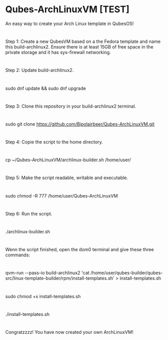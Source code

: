 # Qubes-ArchLinuxVM [TEST]
An easy way to create your Arch Linux template in QubesOS!
#	
#		
Step 1: 
Create a new QubesVM based on a the Fedora template and name this build-archlinux2. Ensure there is at least 15GB of free space in the private storage and it has sys-firewall networking.
#	
#	
Step 2: 
Update build-archlinux2.
#
sudo dnf update && sudo dnf upgrade
#
#				
Step 3:
Clone this repository in your build-archlinux2 terminal.
#		
sudo git clone https://github.com/Bipolairbeer/Qubes-ArchLinuxVM.git
#	
#			
Step 4:
Copie the script to the home directory.
#	
cp ~/Qubes-ArchLinuxVM/archlinux-builder.sh /home/user/
#	
#			
Step 5:
Make the script readable, writable and executable.
#	
sudo chmod -R 777 /home/user/Qubes-ArchLinuxVM
#	
#			
Step 6:
Run the script.
#		
./archlinux-builder.sh
#	
#		
Wenn the script finished, open the dom0 terminal and give these three commands:
#		
qvm-run --pass-io build-archlinux2 'cat /home/user/qubes-builder/qubes-src/linux-template-builder/rpm/install-templates.sh' > install-templates.sh
#		
sudo chmod +x install-templates.sh
#		
./install-templates.sh
#	
#		
#	
Congratzzzz! You have now created your own ArchLinuxVM!
	
